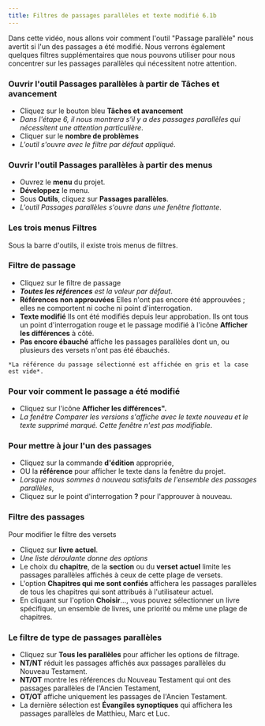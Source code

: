 ```yaml
---
title: Filtres de passages parallèles et texte modifié 6.1b 
---
```

Dans cette vidéo, nous allons voir comment l'outil "Passage parallèle" nous avertit si l'un des passages a été modifié. Nous verrons également quelques filtres supplémentaires que nous pouvons utiliser pour nous concentrer sur les passages parallèles qui nécessitent notre attention.

### Ouvrir l'outil Passages parallèles à partir de Tâches et avancement

-   Cliquez sur le bouton bleu **Tâches et avancement**
   -  *Dans l'étape 6, il nous montrera s'il y a des passages parallèles qui nécessitent une attention particulière*.
-   Cliquer sur le **nombre de problèmes**
   -  *L'outil s'ouvre avec le filtre par défaut appliqué*.

### Ouvrir l'outil Passages parallèles à partir des menus

-   Ouvrez le **menu** du projet.
-   **Développez** le menu.
-   Sous **Outils**, cliquez sur **Passages parallèles**.
   -  *L'outil Passages parallèles s'ouvre dans une fenêtre flottante*.

### Les trois menus Filtres

Sous la barre d'outils, il existe trois menus de filtres.

### Filtre de passage

-   Cliquez sur le filtre de passage
   -  ***Toutes les références** est la valeur par défaut*.
   - **Références non approuvées**  Elles n'ont pas encore été approuvées ; elles ne comportent ni coche ni point d'interrogation.
   - **Texte modifié** Ils ont été modifiés depuis leur approbation. Ils ont tous un point d'interrogation rouge et le passage modifié à l'icône **Afficher les différences** à côté.
   -  **Pas encore ébauché**    affiche les passages parallèles dont un, ou plusieurs des versets n'ont pas été ébauchés.

    *La référence du passage sélectionné est affichée en gris et la case est vide*.

### Pour voir comment le passage a été modifié

-   Cliquez sur l'icône **Afficher les différences".**
   -  *La fenêtre Comparer les versions s'affiche avec le texte nouveau et le texte supprimé marqué. Cette fenêtre n'est pas modifiable*.

### Pour mettre à jour l'un des passages

-   Cliquez sur la commande **d'édition** appropriée,
-   OU la **référence** pour afficher le texte dans la fenêtre du projet.
   -  *Lorsque nous sommes à nouveau satisfaits de l'ensemble des passages parallèles*,
-   Cliquez sur le point d'interrogation **?** pour l'approuver à nouveau.

### Filtre des passages

Pour modifier le filtre des versets

-   Cliquez sur **livre actuel**.
   -  *Une liste déroulante donne des options*
-   Le choix du **chapitre**, de la **section** ou du **verset actuel** limite les passages parallèles affichés à ceux de cette plage de versets.
-   L'option **Chapitres qui me sont confiés** affichera les passages parallèles de tous les chapitres qui sont attribués à l'utilisateur actuel.
-   En cliquant sur l'option **Choisir**…, vous pouvez sélectionner un livre spécifique, un ensemble de livres, une priorité ou même une plage de chapitres.

### Le filtre de type de passages parallèles

-   Cliquez sur **Tous les parallèles** pour afficher les options de filtrage.
-   **NT/NT** réduit les passages affichés aux passages parallèles du Nouveau Testament.
-   **NT/OT** montre les références du Nouveau Testament qui ont des passages parallèles de l'Ancien Testament,
-   **OT/OT** affiche uniquement les passages de l'Ancien Testament.
-   La dernière sélection est **Évangiles synoptiques** qui affichera les passages parallèles de Matthieu, Marc et Luc.
